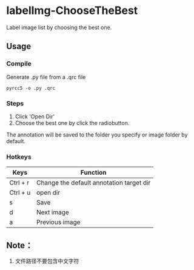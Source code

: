 # labelImg-ChooseTheBest

Label image list by choosing the best one.

## Usage

### Compile

Generate .py file from a .qrc file
```
pyrcc5 -o .py .qrc
```

### Steps

1. Click 'Open Dir'
2. Choose the best one by click the radiobutton.

The annotation will be saved to the folder you specify or image folder by default.

### Hotkeys

|    Keys  |                 Function                 |
|----------|------------------------------------------|
| Ctrl + r | Change the default annotation target dir |
| Ctrl + u | open dir                                 |
| s        | Save                                     |
| d        | Next image                               |
| a        | Previous image                           |


## Note： 
1. 文件路径不要包含中文字符
